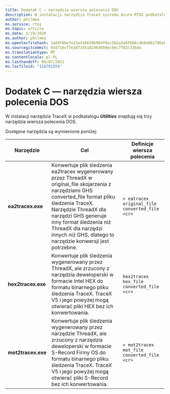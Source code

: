 ```yaml
---
title: Dodatek C — narzędzia wiersza polecenia DOS
description: W instalacji narzędzia TraceX systemu Azure RTOS podkatalogu Utilities znajdują się trzy narzędzia wiersza polecenia systemu DOS.
author: philmea
ms.service: rtos
ms.topic: article
ms.date: 5/19/2020
ms.author: philmea
ms.openlocfilehash: 1a89f8be7e21e416659b904f0ec5b2a3a8f666cdb9a861786e652a38564db48f
ms.sourcegitcommit: 93d716cf7e3d735b18246d659ec9ec7f82c336de
ms.translationtype: MT
ms.contentlocale: pl-PL
ms.lasthandoff: 08/07/2021
ms.locfileid: "116791554"
---
```

# <a name="appendix-c---dos-command-line-utilities"></a>Dodatek C — narzędzia wiersza polecenia DOS

W instalacji narzędzia TraceX w podkatalogu ***Utilities*** znajdują się trzy narzędzia wiersza polecenia DOS.

Dostępne narzędzia są wymienione poniżej:

| **Narzędzie**                              | **Cel**                               | **Definicje wiersza polecenia** |
| -------------------------------- | ----------------------------------------- | ---------------------------- |
| **ea2tracex.exe**                | Konwertuje plik śledzenia ea2tracex wygenerowany przez ThreadX w original_file skojarzenia z narzędziami GHS converted_file format pliku śledzenia TraceX. Narzędzie ThreadX dla narzędzi GHS generuje inny format śledzenia niż ThreadX dla narzędzi innych niż GHS, dlatego to narzędzie konwersji jest potrzebne. | ``` > eatracex original_file converted_file <cr> ``` | 
**hex2tracex.exe** | Konwertuje plik śledzenia wygenerowany przez ThreadX, ale zrzucony z narzędzia deweloperski w formacie Intel HEX do formatu binarnego pliku śledzenia TraceX. TraceX V5 i jego powyżej mogą otwierać pliki HEX bez ich konwertowania. | ``` hex2tracex hex_file converted_file <cr> ``` | 
**mot2tracex.exe** | Konwertuje plik śledzenia wygenerowany przez narzędzie ThreadX, ale zrzucony z narzędzia deweloperski w formacie S-Record Firmy OS do formatu binarnego pliku śledzenia TraceX. TraceX V5 i jego powyżej mogą otwierać pliki S-Record bez ich konwertowania. | ``` > mot2tracex mot_file converted_file <cr> ```|